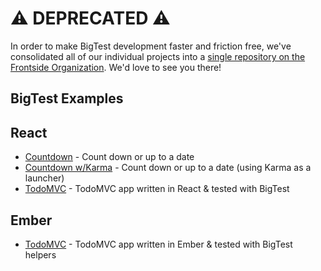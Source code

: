 # :warning: DEPRECATED :warning:
In order to make BigTest development faster and friction free, we've consolidated all of our individual projects into a [single repository on the Frontside Organization](https://github.com/thefrontside/bigtest). We'd love to see you there!

## BigTest Examples

## React

- [Countdown](https://github.com/bigtestjs/examples/tree/master/react/countdown) -
  Count down or up to a date
- [Countdown w/Karma](https://github.com/bigtestjs/examples/tree/master/react/countdown-karma) -
  Count down or up to a date (using Karma as a launcher)
- [TodoMVC](https://github.com/bigtestjs/examples/tree/master/react/todomvc) -
  TodoMVC app written in React & tested with BigTest

## Ember

- [TodoMVC](https://github.com/bigtestjs/examples/tree/master/ember/todomvc) -
  TodoMVC app written in Ember & tested with BigTest helpers
